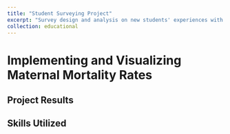 ```yaml
---
title: "Student Surveying Project"
excerpt: "Survey design and analysis on new students' experiences with generative AI <br/><img src='/images/500x300.png'>"
collection: educational
---
```


Implementing and Visualizing Maternal Mortality Rates
======


Project Results
------


Skills Utilized
------
